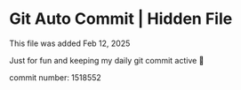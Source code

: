 # Git Auto Commit | Hidden File

This file was added Feb 12, 2025

Just for fun and keeping my daily git commit active 🤪

commit number: 1518552
